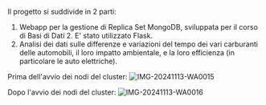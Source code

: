 Il progetto si suddivide in 2 parti:
1. Webapp per la gestione di Replica Set MongoDB, sviluppata per il corso di Basi di Dati 2. E' stato utilizzato Flask.
2. Analisi dei dati sulle differenze e variazioni del tempo dei vari carburanti delle automobili, il loro impatto ambientale, e la loro efficienza (in particolare le auto elettriche).

Prima dell'avvio dei nodi del cluster:
![IMG-20241113-WA0015](https://github.com/user-attachments/assets/f7de80b5-631f-468c-b507-2967566799cf)

Dopo l'avvio dei nodi del cluster:
![IMG-20241113-WA0016](https://github.com/user-attachments/assets/7ab23685-4c1b-474b-b6e7-9ee988c4d427)
